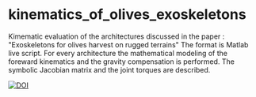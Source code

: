 # kinematics_of_olives_exoskeletons
Kimematic evaluation of the architectures discussed in the paper : "Exoskeletons for olives harvest on rugged terrains"
The format is Matlab live script. 
For every architecture the mathematical modeling of the foreward kinematics and the gravity compensation is performed.
The symbolic Jacobian matrix and the joint torques are described. 


[![DOI](https://zenodo.org/badge/423879619.svg)](https://zenodo.org/badge/latestdoi/423879619)
